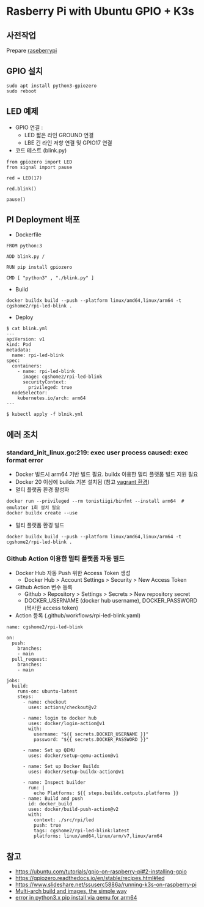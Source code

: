 # Rasberry Pi with Ubuntu GPIO + K3s

## 사전작업
Prepare [raseberrypi](raspberrypi.md)

## GPIO 설치
```
sudo apt install python3-gpiozero
sudo reboot
```
## LED 예제
- GPIO 연결 : 
  - LED 짧은 라인 GROUND 연결
  - LBE 긴 라인 저항 연결 및 GPIO17 연결
- 코드 테스트 (blink.py)
```
from gpiozero import LED
from signal import pause

red = LED(17)

red.blink()

pause()
```

## PI Deployment 배포
- Dockerfile
```
FROM python:3

ADD blink.py /

RUN pip install gpiozero

CMD [ "python3" , "./blink.py" ]
```
- Build
```
docker buildx build --push --platform linux/amd64,linux/arm64 -t cgshome2/rpi-led-blink .
```
- Deploy
```
$ cat blink.yml
---
apiVersion: v1
kind: Pod
metadata:
  name: rpi-led-blink
spec:
  containers:
    - name: rpi-led-blink
      image: cgshome2/rpi-led-blink 
      securityContext:
        privileged: true
  nodeSelector:
    kubernetes.io/arch: arm64
---

$ kubectl apply -f blnik.yml
```


## 에러 조치
### standard_init_linux.go:219: exec user process caused: exec format error 
- Docker 빌드시 arm64 기반 빌드 필요. buildx 이용한 멀티 플랫폼 빌드 지원 필요
- Docker 20 이상에 buildx 기본 설치됨 (참고 [vagrant 환경](https://github.com/GunSik2/k8s/blob/main/install/Vagrantfile-ubuntu20.04))
- 멀티 플랫폼 환경 활성화
```
docker run --privileged --rm tonistiigi/binfmt --install arm64  # emulator 1회 설치 필요
docker buildx create --use
```
- 멀티 플랫폼 환경 빌드
```
docker buildx build --push --platform linux/amd64,linux/arm64 -t cgshome2/rpi-led-blink .
```
### Github Action 이용한 멀티 플랫폼 자동 빌드
- Docker Hub 자동 Push 위한 Access Token 생성
  - Docker Hub > Account Settings > Security > New Access Token 
- Github Action 변수 등록 
  - Github > Repository > Settings > Secrets > New repository secret
  - DOCKER_USERNAME (docker hub username), DOCKER_PASSWORD (복사한 access token) 
- Action 등록 (.github/workflows/rpi-led-blink.yaml)
```
name: cgshome2/rpi-led-blink

on:
  push:
    branches: 
    - main
  pull_request:
    branches:
    - main

jobs:         
  build:
    runs-on: ubuntu-latest
    steps:
      - name: checkout 
        uses: actions/checkout@v2
        
      - name: login to docker hub
        uses: docker/login-action@v1
        with: 
          username: "${{ secrets.DOCKER_USERNAME }}"
          password: "${{ secrets.DOCKER_PASSWORD }}"

      - name: Set up QEMU
        uses: docker/setup-qemu-action@v1
        
      - name: Set up Docker Buildx
        uses: docker/setup-buildx-action@v1

      - name: Inspect builder
        run: |
          echo Platforms: ${{ steps.buildx.outputs.platforms }}
      - name: Build and push
        id: docker_build
        uses: docker/build-push-action@v2
        with:
          context: ./src/rpi/led
          push: true
          tags: cgshome2/rpi-led-blink:latest
          platforms: linux/amd64,linux/arm/v7,linux/arm64
```

## 참고
- https://ubuntu.com/tutorials/gpio-on-raspberry-pi#2-installing-gpio
- https://gpiozero.readthedocs.io/en/stable/recipes.html#led
- https://www.slideshare.net/ssuserc5886a/running-k3s-on-raspberry-pi
- [Multi-arch build and images, the simple way](https://www.docker.com/blog/multi-arch-build-and-images-the-simple-way/)
- [error in python3.x pip install via qemu for arm64](https://github.com/docker/buildx/issues/493)
